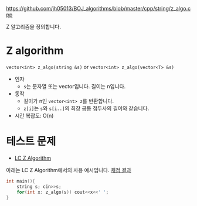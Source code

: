 https://github.com/jh05013/BOJ_algorithms/blob/master/cpp/string/z_algo.cpp

Z 알고리즘을 정의합니다.

# Z algorithm
`vector<int> z_algo(string &s)` or `vector<int> z_algo(vector<T> &s)`
- 인자
  - `s`는 문자열 또는 vector입니다. 길이는 n입니다.
- 동작
  - 길이가 n인 `vector<int> z`를 반환합니다.
  - `z[i]`는 `s`와 `s[i..]`의 최장 공통 접두사의 길이와 같습니다.
- 시간 복잡도: O(n)

# 테스트 문제
- [LC Z Algorithm](https://judge.yosupo.jp/problem/zalgorithm)

아래는 LC Z Algorithm에서의 사용 예시입니다. [채점 결과](https://judge.yosupo.jp/submission/85457)

```cpp
int main(){
	string s; cin>>s;
	for(int x: z_algo(s)) cout<<x<<' ';
}
```